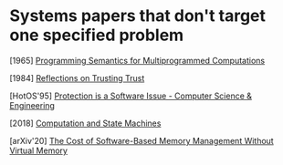 # Systems papers that don't target one specified problem

[1965] [Programming Semantics for Multiprogrammed
Computations](https://www.princeton.edu/~rblee/ELE572Papers/Fall04Readings/ProgramSemantics_DennisvanHorn.pdf)

[1984] [Reflections on Trusting
Trust](http://inst.eecs.berkeley.edu/~cs161/fa08/papers/p761-thompson.pdf)

[HotOS'95] [Protection is a Software Issue - Computer Science &
Engineering](https://homes.cs.washington.edu/~bershad/Papers/hotos95.ps) 

[2018] [Computation and State
Machines](https://lamport.azurewebsites.net/pubs/state-machine.pdf)

[arXiv'20] [The Cost of Software-Based Memory Management Without Virtual
Memory](https://arxiv.org/pdf/2009.06789.pdf)

